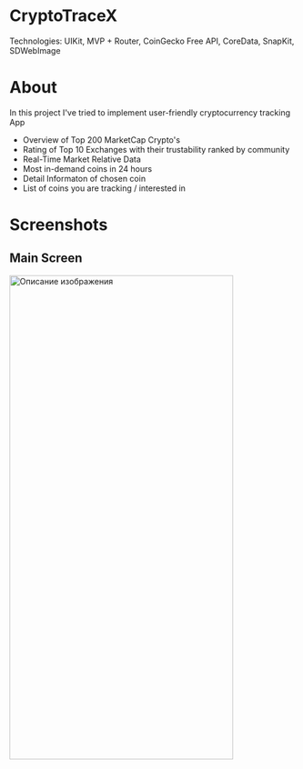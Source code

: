 # CryptoTraceX

Technologies: UIKit, MVP + Router, CoinGecko Free API, CoreData, SnapKit, SDWebImage

# About

In this project I've tried to implement user-friendly cryptocurrency tracking App 


- Overview of Top 200 MarketCap Crypto's
- Rating of Top 10 Exchanges with their trustability ranked by community 
- Real-Time Market Relative Data
- Most in-demand coins in 24 hours
- Detail Informaton of chosen coin 
- List of coins you are tracking / interested in

# Screenshots
## Main Screen 
<img src="https://github.com/AlexDymov01/CryptoTraceX/assets/129969112/dfa0ea4d-4a88-4f45-aa9e-76549f1e79e7" alt="Описание изображения" width="393" height="852">


